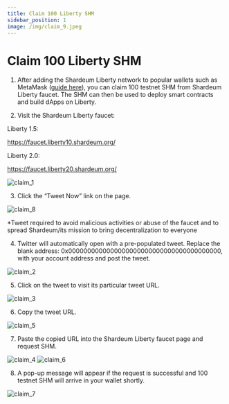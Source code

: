 ```yaml
---
title: Claim 100 Liberty SHM
sidebar_position: 1
image: /img/claim_9.jpeg
---
```


# Claim 100 Liberty SHM

1. After adding the Shardeum Liberty network to popular wallets such as MetaMask ([guide here](/wallets/MetaMask/add-shardeum-network)), you can claim 100 testnet SHM from Shardeum Liberty faucet. The SHM can then be used to deploy smart contracts and build dApps on Liberty.

2. Visit the Shardeum Liberty faucet:

  Liberty 1.5:

  https://faucet.liberty10.shardeum.org/

  Liberty 2.0:

  https://faucet.liberty20.shardeum.org/

![claim_1](/img/claim/claim_1.png)

3. Click the “Tweet Now” link on the page.

![claim_8](/img/claim/claim_8.png)

*Tweet required to avoid malicious activities or abuse of the faucet and to spread Shardeum/its mission to bring decentralization to everyone

4. Twitter will automatically open with a pre-populated tweet. Replace the blank address: 0x0000000000000000000000000000000000000000, with your account address and post the tweet.

![claim_2](/img/claim/claim_2.png)

5. Click on the tweet to visit its particular tweet URL.

![claim_3](/img/claim/claim_3.png)

6. Copy the tweet URL.

![claim_5](/img/claim/claim_5.png)

7. Paste the copied URL into the Shardeum Liberty faucet page and request SHM.

![claim_4](/img/claim/claim_4.png)
![claim_6](/img/claim/claim_6.png)

8. A pop-up message will appear if the request is successful and 100 testnet SHM will arrive in your wallet shortly.

![claim_7](/img/claim/claim_7.png)
